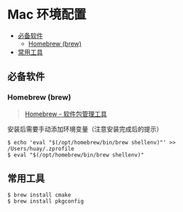 Mac 环境配置
===

- [必备软件](#必备软件)
    - [Homebrew (brew)](#homebrew-brew)
- [常用工具](#常用工具)

## 必备软件

### Homebrew (brew)
> [Homebrew - 软件包管理工具](https://brew.sh/)

安装后需要手动添加环境变量（注意安装完成后的提示）
```shell
$ echo 'eval "$(/opt/homebrew/bin/brew shellenv)"' >> /Users/huay/.zprofile
$ eval "$(/opt/homebrew/bin/brew shellenv)"
```

## 常用工具

```shell
$ brew install cmake
$ brew install pkgconfig
```
